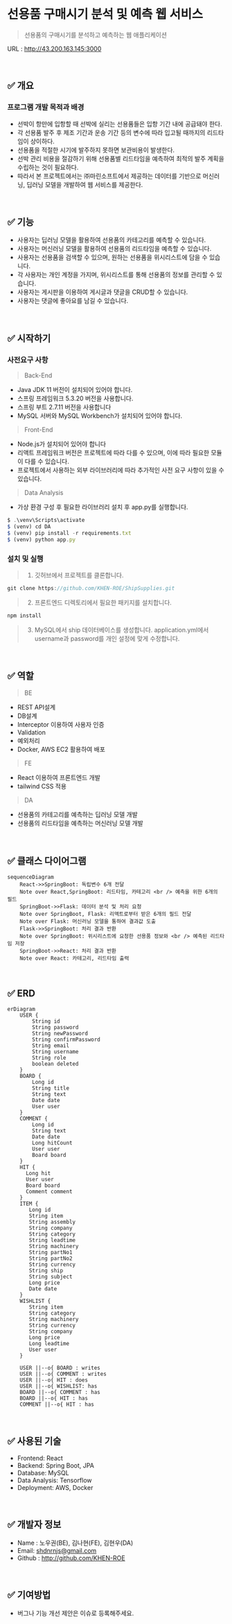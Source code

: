 # 선용품 구매시기 분석 및 예측 웹 서비스
> 선용품의 구매시기를 분석하고 예측하는 웹 애플리케이션

URL :  http://43.200.163.145:3000

<br />

## ✅ 개요
### 프로그램 개발 목적과 배경
- 선박이 항만에 입항할 때 선박에 실리는 선용품들은 입항 기간 내에 공급돼야 한다.
- 각 선용품 발주 후 제조 기간과 운송 기간 등의 변수에 따라 입고될 때까지의 리드타임이 상이하다. 
- 선용품을 적절한 시기에 발주하지 못하면 보관비용이 발생한다.
- 선박 관리 비용을 절감하기 위해 선용품별 리드타임을 예측하여 최적의 발주 계획을 수립하는 것이 필요하다.
- 따라서 본 프로젝트에서는 ㈜마린소프트에서 제공하는 데이터를 기반으로 머신러닝, 딥러닝 모델을 개발하여 웹 서비스를 제공한다.

<br />

## ✅ 기능
- 사용자는 딥러닝 모델을 활용하여 선용품의 카테고리를 예측할 수 있습니다.
- 사용자는 머신러닝 모델을 활용하여 선용품의 리드타임을 예측할 수 있습니다.
- 사용자는 선용품을 검색할 수 있으며, 원하는 선용품을 위시리스트에 담을 수 있습니다.
- 각 사용자는 개인 계정을 가지며, 위시리스트를 통해 선용품의 정보를 관리할 수 있습니다.
- 사용자는 게시판을 이용하여 게시글과 댓글을 CRUD할 수 있습니다.
- 사용자는 댓글에 좋아요를 남길 수 있습니다.

<br />

## ✅ 시작하기
### 사전요구 사항
> Back-End
 - Java JDK 11 버전이 설치되어 있어야 합니다.
 - 스프링 프레임워크 5.3.20 버전을 사용합니다.
 - 스프링 부트 2.7.11 버전을 사용합니다
 - MySQL 서버와 MySQL Workbench가 설치되어 있어야 합니다.

> Front-End
 - Node.js가 설치되어 있어야 합니다
 - 리액트 프레임워크 버전은 프로젝트에 따라 다를 수 있으며, 이에 따라 필요한 모듈이 다를 수 있습니다.
 - 프로젝트에서 사용하는 외부 라이브러리에 따라 추가적인 사전 요구 사항이 있을 수 있습니다.

> Data Analysis
- 가상 환경 구성 후 필요한 라이브러리 설치 후 app.py를 실행합니다.
```javascript
$ .\venv\Scripts\activate
$ (venv) cd DA
$ (venv) pip install -r requirements.txt
$ (venv) python app.py
```

### 설치 및 실행
> 1. 깃허브에서 프로젝트를 클론합니다.
```javascript
git clone https://github.com/KHEN-ROE/ShipSupplies.git
```

> 2. 프론트엔드 디렉토리에서 필요한 패키지를 설치합니다.
```javascript
npm install
```

> 3. MySQL에서 ship 데이터베이스를 생성합니다. application.yml에서 username과 password를 개인 설정에 맞게 수정합니다.

<br />

## ✅ 역할

> BE
- REST API설계
- DB설계
- Interceptor 이용하여 사용자 인증
- Validation
- 예외처리
- Docker, AWS EC2 활용하여 배포

> FE
- React 이용하여 프론트엔드 개발
- tailwind CSS 적용

> DA
- 선용품의 카테고리를 예측하는 딥러닝 모델 개발
- 선용품의 리드타임을 예측하는 머신러닝 모델 개발

<br />

## ✅ 클래스 다이어그램
```mermaid
sequenceDiagram
    React->>SpringBoot: 독립변수 6개 전달
    Note over React,SpringBoot: 리드타임, 카테고리 <br /> 예측을 위한 6개의 필드
    SpringBoot->>Flask: 데이터 분석 및 처리 요청
    Note over SpringBoot, Flask: 리액트로부터 받은 6개의 필드 전달
    Note over Flask: 머신러닝 모델을 통하여 결과값 도출   
    Flask->>SpringBoot: 처리 결과 반환
    Note over SpringBoot: 위시리스트에 요청한 선용품 정보와 <br /> 예측된 리드타임 저장
    SpringBoot->>React: 처리 결과 반환
    Note over React: 카테고리, 리드타임 출력
```
<br />

## ✅ ERD
```mermaid
erDiagram
    USER {
        String id
        String password
        String newPassword
        String confirmPassword
        String email
        String username
        String role
        boolean deleted
    }
    BOARD {
        Long id
        String title
        String text
        Date date
        User user
    }
    COMMENT {
        Long id
        String text
        Date date
        Long hitCount
        User user
        Board board
    }
    HIT {
      Long hit
      User user
      Board board
      Comment comment
    }
    ITEM {
       Long id
       String item
       String assembly
       String company
       String category
       String leadtime
       String machinery
       String partNo1
       String partNo2
       String currency
       String ship
       String subject
       Long price
       Date date
    }
    WISHLIST {
       String item
       String category
       String machinery
       String currency
       String company
       Long price
       Long leadtime
       User user
    }
    
    USER ||--o{ BOARD : writes
    USER ||--o{ COMMENT : writes
    USER ||--o{ HIT : does
    USER ||--o{ WISHLIST: has
    BOARD ||--o{ COMMENT : has
    BOARD ||--o{ HIT : has
    COMMENT ||--o{ HIT : has
```

<br />

## ✅ 사용된 기술
  - Frontend: React
  - Backend: Spring Boot, JPA
  - Database: MySQL
  - Data Analysis: Tensorflow
  - Deployment: AWS, Docker

<br />

## ✅ 개발자 정보
 - Name : 노우권(BE), 김나현(FE), 김현우(DA)
 - Email: shdnrnjs@gmail.com
 - Github : http://github.com/KHEN-ROE

<br />
 
 ## ✅ 기여방법
  - 버그나 기능 개선 제안은 이슈로 등록해주세요.
